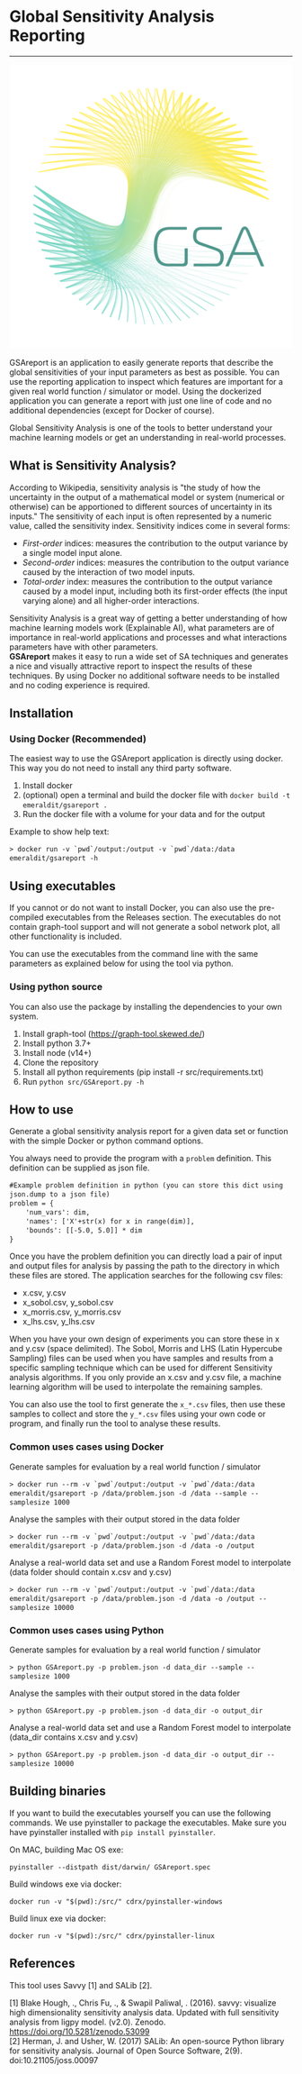 # Global Sensitivity Analysis Reporting
--------------------------------

![GSA logo](src/gsa-logo.png)

GSAreport is an application to easily generate reports that describe the global sensitivities of your input parameters as best as possible. You can use the reporting application to inspect which features are important for a given real world function / simulator or model. Using the dockerized application you can generate a report with just one line of code and no additional dependencies (except for Docker of course).

Global Sensitivity Analysis is one of the tools to better understand your machine learning models or get an understanding in real-world processes.

## What is Sensitivity Analysis?
According to Wikipedia, sensitivity analysis is "the study of how the uncertainty in the output of a mathematical model or system (numerical or otherwise) can be apportioned to different sources of uncertainty in its inputs." The sensitivity of each input is often represented by a numeric value, called the sensitivity index. Sensitivity indices come in several forms:

- *First-order* indices: measures the contribution to the output variance by a single model input alone.
- *Second-order* indices: measures the contribution to the output variance caused by the interaction of two model inputs.
- *Total-order* index: measures the contribution to the output variance caused by a model input, including both its first-order effects (the input varying alone) and all higher-order interactions.

Sensitivity Analysis is a great way of getting a better understanding of how machine learning models work (Explainable AI), what parameters are of importance in real-world applications and processes and what interactions parameters have with other parameters.  
**GSAreport** makes it easy to run a wide set of SA techniques and generates a nice and visually attractive report to inspect the results of these techniques. By using Docker no additional software needs to be installed and no coding experience is required.

## Installation

### Using Docker (Recommended)
The easiest way to use the GSAreport application is directly using docker. This way you do not need to install any third party software.

1. Install docker
2. (optional) open a terminal and build the docker file with `docker build -t emeraldit/gsareport .`
3. Run the docker file with a volume for your data and for the output

Example to show help text:  

    > docker run -v `pwd`/output:/output -v `pwd`/data:/data emeraldit/gsareport -h


## Using executables
If you cannot or do not want to install Docker, you can also use the pre-compiled executables from the Releases section.
The executables do not contain graph-tool support and will not generate a sobol network plot, all other functionality is included. 

You can use the executables from the command line with the same parameters as explained below for using the tool via python.

### Using python source
You can also use the package by installing the dependencies to your own system.

1. Install graph-tool (https://graph-tool.skewed.de/)
2. Install python 3.7+
3. Install node (v14+)
4. Clone the repository
5. Install all python requirements (pip install -r src/requirements.txt)
6. Run `python src/GSAreport.py -h`

## How to use
Generate a global sensitivity analysis report for a given data set or function with the simple Docker or python command options.

You always need to provide the program with a `problem` definition. This definition can be supplied as json file.
    
    #Example problem definition in python (you can store this dict using json.dump to a json file)
    problem = {
        'num_vars': dim,
        'names': ['X'+str(x) for x in range(dim)],
        'bounds': [[-5.0, 5.0]] * dim
    }

Once you have the problem definition you can directly load a pair of input and output files for analysis by passing the path to the directory in which these files are stored. The application searches for the following csv files:

- x.csv, y.csv
- x_sobol.csv, y_sobol.csv
- x_morris.csv, y_morris.csv
- x_lhs.csv, y_lhs.csv

When you have your own design of experiments you can store these in x and y.csv (space delimited). The Sobol, Morris and LHS (Latin Hypercube Sampling) files can be used when you have samples and results from a specific sampling technique which can be used for different Sensitivity analysis algorithms. If you only provide an x.csv and y.csv file, a machine learning algorithm will be used to interpolate the remaining samples.

You can also use the tool to first generate the `x_*.csv` files, then use these samples to collect and store the `y_*.csv` files using your own code or program, and finally run the tool to analyse these results.

### Common uses cases using Docker
Generate samples for evaluation by a real world function / simulator  
    
    > docker run --rm -v `pwd`/output:/output -v `pwd`/data:/data emeraldit/gsareport -p /data/problem.json -d /data --sample --samplesize 1000

Analyse the samples with their output stored in the data folder  

    > docker run --rm -v `pwd`/output:/output -v `pwd`/data:/data emeraldit/gsareport -p /data/problem.json -d /data -o /output

Analyse a real-world data set and use a Random Forest model to interpolate (data folder should contain x.csv and y.csv) 
 
    > docker run --rm -v `pwd`/output:/output -v `pwd`/data:/data emeraldit/gsareport -p /data/problem.json -d /data -o /output --samplesize 10000

### Common uses cases using Python
Generate samples for evaluation by a real world function / simulator  

    > python GSAreport.py -p problem.json -d data_dir --sample --samplesize 1000

Analyse the samples with their output stored in the data folder  

    > python GSAreport.py -p problem.json -d data_dir -o output_dir

Analyse a real-world data set and use a Random Forest model to interpolate (data_dir contains x.csv and y.csv) 

    > python GSAreport.py -p problem.json -d data_dir -o output_dir --samplesize 10000


## Building binaries

If you want to build the executables yourself you can use the following commands. We use pyinstaller to package the executables.
Make sure you have pyinstaller installed with `pip install pyinstaller`.

On MAC, building Mac OS exe:

    pyinstaller --distpath dist/darwin/ GSAreport.spec

Build windows exe via docker:

    docker run -v "$(pwd):/src/" cdrx/pyinstaller-windows

Build linux exe via docker:

    docker run -v "$(pwd):/src/" cdrx/pyinstaller-linux

## References
This tool uses Savvy [1] and SALib [2].

[1] Blake Hough, ., Chris Fu, ., & Swapil Paliwal, . (2016). savvy: visualize high dimensionality sensitivity analysis data. Updated with full sensitivity analysis from ligpy model. (v2.0). Zenodo. https://doi.org/10.5281/zenodo.53099  
[2] Herman, J. and Usher, W. (2017) SALib: An open-source Python library for sensitivity analysis. Journal of Open Source Software, 2(9). doi:10.21105/joss.00097

